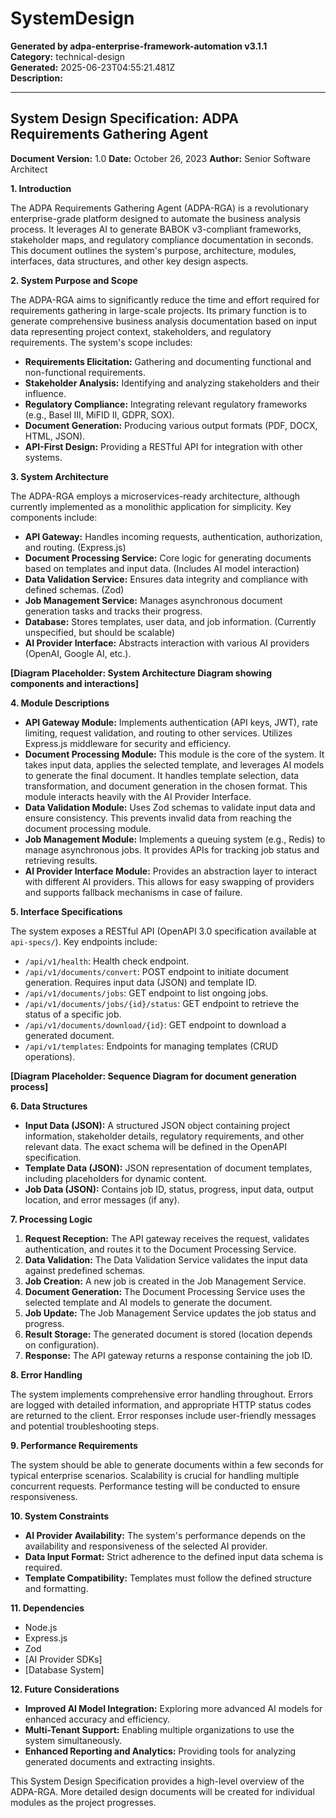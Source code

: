 # SystemDesign

**Generated by adpa-enterprise-framework-automation v3.1.1**  
**Category:** technical-design  
**Generated:** 2025-06-23T04:55:21.481Z  
**Description:** 

---

## System Design Specification: ADPA Requirements Gathering Agent

**Document Version:** 1.0
**Date:** October 26, 2023
**Author:** Senior Software Architect


**1. Introduction**

The ADPA Requirements Gathering Agent (ADPA-RGA) is a revolutionary enterprise-grade platform designed to automate the business analysis process.  It leverages AI to generate BABOK v3-compliant frameworks, stakeholder maps, and regulatory compliance documentation in seconds. This document outlines the system's purpose, architecture, modules, interfaces, data structures, and other key design aspects.


**2. System Purpose and Scope**

The ADPA-RGA aims to significantly reduce the time and effort required for requirements gathering in large-scale projects.  Its primary function is to generate comprehensive business analysis documentation based on input data representing project context, stakeholders, and regulatory requirements. The system's scope includes:

* **Requirements Elicitation:** Gathering and documenting functional and non-functional requirements.
* **Stakeholder Analysis:** Identifying and analyzing stakeholders and their influence.
* **Regulatory Compliance:** Integrating relevant regulatory frameworks (e.g., Basel III, MiFID II, GDPR, SOX).
* **Document Generation:** Producing various output formats (PDF, DOCX, HTML, JSON).
* **API-First Design:** Providing a RESTful API for integration with other systems.

**3. System Architecture**

The ADPA-RGA employs a microservices-ready architecture, although currently implemented as a monolithic application for simplicity.  Key components include:

* **API Gateway:**  Handles incoming requests, authentication, authorization, and routing.  (Express.js)
* **Document Processing Service:** Core logic for generating documents based on templates and input data.  (Includes AI model interaction)
* **Data Validation Service:** Ensures data integrity and compliance with defined schemas. (Zod)
* **Job Management Service:** Manages asynchronous document generation tasks and tracks their progress.
* **Database:** Stores templates, user data, and job information. (Currently unspecified, but should be scalable)
* **AI Provider Interface:** Abstracts interaction with various AI providers (OpenAI, Google AI, etc.).


**[Diagram Placeholder: System Architecture Diagram showing components and interactions]**


**4. Module Descriptions**

* **API Gateway Module:**  Implements authentication (API keys, JWT), rate limiting, request validation, and routing to other services. Utilizes Express.js middleware for security and efficiency.
* **Document Processing Module:** This module is the core of the system. It takes input data, applies the selected template, and leverages AI models to generate the final document.  It handles template selection, data transformation, and document generation in the chosen format.  This module interacts heavily with the AI Provider Interface.
* **Data Validation Module:**  Uses Zod schemas to validate input data and ensure consistency.  This prevents invalid data from reaching the document processing module.
* **Job Management Module:**  Implements a queuing system (e.g., Redis) to manage asynchronous jobs. It provides APIs for tracking job status and retrieving results.
* **AI Provider Interface Module:**  Provides an abstraction layer to interact with different AI providers.  This allows for easy swapping of providers and supports fallback mechanisms in case of failure.


**5. Interface Specifications**

The system exposes a RESTful API (OpenAPI 3.0 specification available at `api-specs/`). Key endpoints include:

* `/api/v1/health`: Health check endpoint.
* `/api/v1/documents/convert`:  POST endpoint to initiate document generation.  Requires input data (JSON) and template ID.
* `/api/v1/documents/jobs`: GET endpoint to list ongoing jobs.
* `/api/v1/documents/jobs/{id}/status`: GET endpoint to retrieve the status of a specific job.
* `/api/v1/documents/download/{id}`: GET endpoint to download a generated document.
* `/api/v1/templates`:  Endpoints for managing templates (CRUD operations).


**[Diagram Placeholder: Sequence Diagram for document generation process]**


**6. Data Structures**

* **Input Data (JSON):**  A structured JSON object containing project information, stakeholder details, regulatory requirements, and other relevant data.  The exact schema will be defined in the OpenAPI specification.
* **Template Data (JSON):**  JSON representation of document templates, including placeholders for dynamic content.
* **Job Data (JSON):**  Contains job ID, status, progress, input data, output location, and error messages (if any).


**7. Processing Logic**

1. **Request Reception:** The API gateway receives the request, validates authentication, and routes it to the Document Processing Service.
2. **Data Validation:** The Data Validation Service validates the input data against predefined schemas.
3. **Job Creation:** A new job is created in the Job Management Service.
4. **Document Generation:** The Document Processing Service uses the selected template and AI models to generate the document.
5. **Job Update:** The Job Management Service updates the job status and progress.
6. **Result Storage:** The generated document is stored (location depends on configuration).
7. **Response:** The API gateway returns a response containing the job ID.


**8. Error Handling**

The system implements comprehensive error handling throughout. Errors are logged with detailed information, and appropriate HTTP status codes are returned to the client.  Error responses include user-friendly messages and potential troubleshooting steps.

**9. Performance Requirements**

The system should be able to generate documents within a few seconds for typical enterprise scenarios.  Scalability is crucial for handling multiple concurrent requests.  Performance testing will be conducted to ensure responsiveness.


**10. System Constraints**

* **AI Provider Availability:**  The system's performance depends on the availability and responsiveness of the selected AI provider.
* **Data Input Format:**  Strict adherence to the defined input data schema is required.
* **Template Compatibility:**  Templates must follow the defined structure and formatting.


**11. Dependencies**

* Node.js
* Express.js
* Zod
* [AI Provider SDKs]
* [Database System]


**12. Future Considerations**

* **Improved AI Model Integration:** Exploring more advanced AI models for enhanced accuracy and efficiency.
* **Multi-Tenant Support:**  Enabling multiple organizations to use the system simultaneously.
* **Enhanced Reporting and Analytics:**  Providing tools for analyzing generated documents and extracting insights.


This System Design Specification provides a high-level overview of the ADPA-RGA. More detailed design documents will be created for individual modules as the project progresses.
